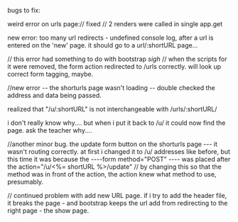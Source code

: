 bugs to fix:

weird error on urls page:// fixed // 2 renders were called in single app.get

new error: too many url redirects - undefined console log, after a url is entered on the 'new' page. it should go to a url/:shortURL page... 

// this error had something to do with bootstrap *sigh*  // when the scripts for it were removed, the form action redirected to /urls correctly. will look up correct form tagging, maybe. 

//new error -- the shorturls page wasn't loading -- double checked the address and data being passed. 

realized that "/u/:shortURL" is not interchangeable with /urls/:shortURL/

i don't really know why.... but when i put it back to /u/ it could now find the page. ask the teacher why.... 

//another minor bug. the update form button on the shorturls page --- it wasn't routing correctly. at first i changed it to /u/ addresses like before, but this time it was because the ----form method="POST" ---- was placed after the action="/u/<%= shortURL %>/update"  // by changing this so that the method was in front of the action, the action knew what method to use, presumably. 

// continued problem with add new URL page. if i try to add the header file, it breaks the page -  and bootstrap keeps the url add from redirecting to the right page - the show page.